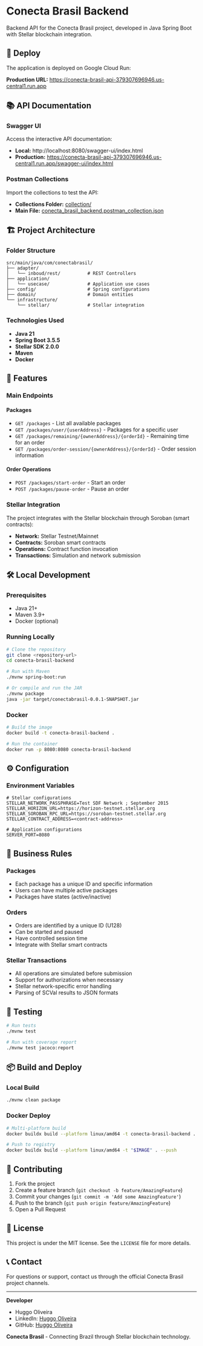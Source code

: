 # Conecta Brasil Backend

Backend API for the Conecta Brasil project, developed in Java Spring Boot with Stellar blockchain integration.

## 🚀 Deploy

The application is deployed on Google Cloud Run:

**Production URL:** https://conecta-brasil-api-379307696946.us-central1.run.app

## 📚 API Documentation

### Swagger UI
Access the interactive API documentation:
- **Local:** http://localhost:8080/swagger-ui/index.html
- **Production:** https://conecta-brasil-api-379307696946.us-central1.run.app/swagger-ui/index.html

### Postman Collections
Import the collections to test the API:
- **Collections Folder:** [collection/](./collection/)
- **Main File:** [conecta_brasil_backend.postman_collection.json](./collection/conecta_brasil_backend.postman_collection.json)

## 🏗️ Project Architecture

### Folder Structure
```
src/main/java/com/conectabrasil/
├── adapter/
│   └── inboud/rest/          # REST Controllers
├── application/
│   └── usecase/              # Application use cases
├── config/                   # Spring configurations
├── domain/                   # Domain entities
└── infrastructure/
    └── stellar/              # Stellar integration
```

### Technologies Used
- **Java 21**
- **Spring Boot 3.5.5**
- **Stellar SDK 2.0.0**
- **Maven**
- **Docker**

## 🌟 Features

### Main Endpoints

#### Packages
- `GET /packages` - List all available packages
- `GET /packages/user/{userAddress}` - Packages for a specific user
- `GET /packages/remaining/{ownerAddress}/{orderId}` - Remaining time for an order
- `GET /packages/order-session/{ownerAddress}/{orderId}` - Order session information

#### Order Operations
- `POST /packages/start-order` - Start an order
- `POST /packages/pause-order` - Pause an order

### Stellar Integration

The project integrates with the Stellar blockchain through Soroban (smart contracts):

- **Network:** Stellar Testnet/Mainnet
- **Contracts:** Soroban smart contracts
- **Operations:** Contract function invocation
- **Transactions:** Simulation and network submission

## 🛠️ Local Development

### Prerequisites
- Java 21+
- Maven 3.9+
- Docker (optional)

### Running Locally

```bash
# Clone the repository
git clone <repository-url>
cd conecta-brasil-backend

# Run with Maven
./mvnw spring-boot:run

# Or compile and run the JAR
./mvnw package
java -jar target/conectabrasil-0.0.1-SNAPSHOT.jar
```

### Docker

```bash
# Build the image
docker build -t conecta-brasil-backend .

# Run the container
docker run -p 8080:8080 conecta-brasil-backend
```

## ⚙️ Configuration

### Environment Variables

```properties
# Stellar configurations
STELLAR_NETWORK_PASSPHRASE=Test SDF Network ; September 2015
STELLAR_HORIZON_URL=https://horizon-testnet.stellar.org
STELLAR_SOROBAN_RPC_URL=https://soroban-testnet.stellar.org
STELLAR_CONTRACT_ADDRESS=<contract-address>

# Application configurations
SERVER_PORT=8080
```

## 🔧 Business Rules

### Packages
- Each package has a unique ID and specific information
- Users can have multiple active packages
- Packages have states (active/inactive)

### Orders
- Orders are identified by a unique ID (U128)
- Can be started and paused
- Have controlled session time
- Integrate with Stellar smart contracts

### Stellar Transactions
- All operations are simulated before submission
- Support for authorizations when necessary
- Stellar network-specific error handling
- Parsing of SCVal results to JSON formats

## 🧪 Testing

```bash
# Run tests
./mvnw test

# Run with coverage report
./mvnw test jacoco:report
```

## 📦 Build and Deploy

### Local Build
```bash
./mvnw clean package
```

### Docker Deploy
```bash
# Multi-platform build
docker buildx build --platform linux/amd64 -t conecta-brasil-backend .

# Push to registry
docker buildx build --platform linux/amd64 -t "$IMAGE" . --push
```

## 🤝 Contributing

1. Fork the project
2. Create a feature branch (`git checkout -b feature/AmazingFeature`)
3. Commit your changes (`git commit -m 'Add some AmazingFeature'`)
4. Push to the branch (`git push origin feature/AmazingFeature`)
5. Open a Pull Request

## 📄 License

This project is under the MIT license. See the `LICENSE` file for more details.

## 📞 Contact

For questions or support, contact us through the official Conecta Brasil project channels.

---

**Developer**
- Huggo Oliveira
- LinkedIn: [Huggo Oliveira](https://www.linkedin.com/in/huggo-oliveira/)
- GitHub: [Huggo Oliveira](https://github.com/huggo-oliveira)

**Conecta Brasil** - Connecting Brazil through Stellar blockchain technology.